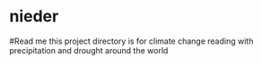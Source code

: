 # nieder
#Read me 
this project directory is for climate change reading with precipitation and drought around the world
